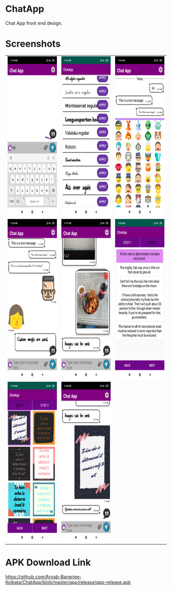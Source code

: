 # ChatApp
Chat App front end design.

# Screenshots

<table width="500" border="0" cellpadding="5">

<tr>

<td align="center" valign="center">
<img src="https://github.com/Arnab-Banerjee-Kolkata/ChatApp/blob/master/ScreenShots/ss1.png" alt="description here" height="500" width="350"/>
<br />
</td>

<td align="center" valign="center">
<img src="https://github.com/Arnab-Banerjee-Kolkata/ChatApp/blob/master/ScreenShots/ss2.png" alt="description here" height="500" width="350" />
<br />
</td>

<td align="center" valign="center">
<img src="https://github.com/Arnab-Banerjee-Kolkata/ChatApp/blob/master/ScreenShots/ss3.png" alt="description here" height="500" width="350" />
<br />
</td>

</tr>

<tr>

<td align="center" valign="center">
<img src="https://github.com/Arnab-Banerjee-Kolkata/ChatApp/blob/master/ScreenShots/ss4.png" alt="description here" height="500" width="350"/>
<br />
</td>

<td align="center" valign="center">
<img src="https://github.com/Arnab-Banerjee-Kolkata/ChatApp/blob/master/ScreenShots/ss5.png" alt="description here" height="500" width="350" />
<br />
</td>

<td align="center" valign="center">
<img src="https://github.com/Arnab-Banerjee-Kolkata/ChatApp/blob/master/ScreenShots/ss6.png" alt="description here" height="500" width="350" />
<br />
</td>

</tr>

<tr>

<td align="center" valign="center">
<img src="https://github.com/Arnab-Banerjee-Kolkata/ChatApp/blob/master/ScreenShots/ss7.png" alt="description here" height="500" width="350"/>
<br />
</td>

<td align="center" valign="center">
<img src="https://github.com/Arnab-Banerjee-Kolkata/ChatApp/blob/master/ScreenShots/ss8.png" alt="description here" height="500" width="350" />
<br />
</td>

</tr>
</table>

# APK Download Link

https://github.com/Arnab-Banerjee-Kolkata/ChatApp/blob/master/app/release/app-release.apk
